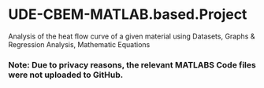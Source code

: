 # UDE-CBEM-MATLAB.based.Project
 Analysis of the heat flow curve of a given material using Datasets, Graphs & Regression Analysis, Mathematic Equations

### Note: Due to privacy reasons, the relevant MATLABS Code files were not uploaded to GitHub.